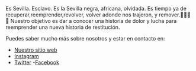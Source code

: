 Es Sevilla. Esclavo. Es la Sevilla negra, africana, olvidada. Es tiempo ya de recuperar,reemprender,revolver, volver adonde nos trajeron, y remover.🖤✊🏿🖤
Nuestro objetivo es dar a conocer una historia de dolor y lucha para reemprender una nueva historia de restitución.

Puedes saber mucho más sobre nosotros y estar en contacto en:

- [Nuestro sitio web](https://sevillanegra.github.io/)
- [Instagram](https://www.instagram.com/sevillanegra/)
- [Twitter](https://twitter.com/sevilla_negra)
 -[Facebook](https://www.facebook.com/SevillaNegra/)
